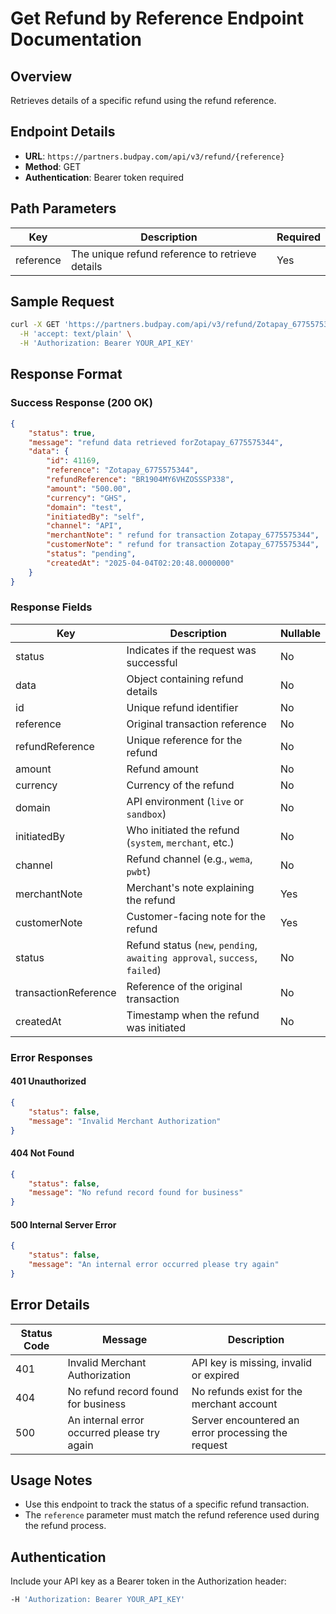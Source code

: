 # Get Refund by Reference Endpoint Documentation

## Overview
Retrieves details of a specific refund using the refund reference.

## Endpoint Details
- **URL**: `https://partners.budpay.com/api/v3/refund/{reference}`
- **Method**: GET
- **Authentication**: Bearer token required

## Path Parameters

| Key       | Description                                      | Required |
|-----------|--------------------------------------------------|----------|
| reference | The unique refund reference to retrieve details | Yes      |

## Sample Request
```bash
curl -X GET 'https://partners.budpay.com/api/v3/refund/Zotapay_6775575344' \
  -H 'accept: text/plain' \
  -H 'Authorization: Bearer YOUR_API_KEY'
```

## Response Format

### Success Response (200 OK)
```json
{
    "status": true,
    "message": "refund data retrieved forZotapay_6775575344",
    "data": {
        "id": 41169,
        "reference": "Zotapay_6775575344",
        "refundReference": "BR1904MY6VHZOSSSP338",
        "amount": "500.00",
        "currency": "GHS",
        "domain": "test",
        "initiatedBy": "self",
        "channel": "API",
        "merchantNote": " refund for transaction Zotapay_6775575344",
        "customerNote": " refund for transaction Zotapay_6775575344",
        "status": "pending",
        "createdAt": "2025-04-04T02:20:48.0000000"
    }
}
```

### Response Fields
| Key                 | Description                                         | Nullable |
|---------------------|-----------------------------------------------------|----------|
| status             | Indicates if the request was successful             | No       |
| data               | Object containing refund details                     | No       |
| id                 | Unique refund identifier                            | No       |
| reference          | Original transaction reference                      | No       |
| refundReference    | Unique reference for the refund                     | No       |
| amount             | Refund amount                                       | No       |
| currency           | Currency of the refund                              | No       |
| domain            | API environment (`live` or `sandbox`)                | No       |
| initiatedBy        | Who initiated the refund (`system`, `merchant`, etc.) | No       |
| channel            | Refund channel (e.g., `wema`, `pwbt`)               | No       |
| merchantNote       | Merchant's note explaining the refund               | Yes      |
| customerNote       | Customer-facing note for the refund                 | Yes      |
| status             | Refund status (`new`, `pending`, `awaiting approval`, `success`, `failed`)    | No       |
| transactionReference | Reference of the original transaction              | No       |
| createdAt          | Timestamp when the refund was initiated             | No       |


### Error Responses

#### 401 Unauthorized
```json
{
    "status": false,
    "message": "Invalid Merchant Authorization"
}
```

#### 404 Not Found
```json
{
    "status": false,
    "message": "No refund record found for business"
}
```

#### 500 Internal Server Error
```json
{
    "status": false,
    "message": "An internal error occurred please try again"
}
```

## Error Details
| Status Code | Message | Description |
|------------|---------|-------------|
| 401 | Invalid Merchant Authorization | API key is missing, invalid or expired |
| 404 | No refund record found for business | No refunds exist for the merchant account |
| 500 | An internal error occurred please try again | Server encountered an error processing the request |


## Usage Notes
- Use this endpoint to track the status of a specific refund transaction.
- The `reference` parameter must match the refund reference used during the refund process.

## Authentication
Include your API key as a Bearer token in the Authorization header:
```bash
-H 'Authorization: Bearer YOUR_API_KEY'
```

